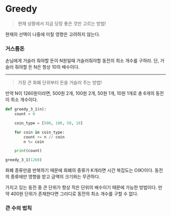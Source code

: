 # Greedy

> 현재 상황에서 지금 당장 좋은 것만 고르는 방법!

현재의 선택이 나중에 미칠 영향은 고려하지 않는다.

### 거스름돈

손님에게 거슬러 줘야할 돈이 N원일때 거슬러줘야할 동전의 최소 개수를 구하라. 단, 거슬러 줘야할 돈 N은 항상 10의 배수이다.

----

> 가장 큰 화폐 단위부터 돈을 거슬러 주는 방법!

만약 N이 1260원이라면, 500원 2개, 100원 2개, 50원 1개, 10원 1개로 총 6개의 동전이 최소 개수이다.

```python
def greedy_3_1(n):
    count = 0

    coin_type = [500, 100, 50, 10]

    for coin in coin_type:
        count += n // coin
        n %= coin

    print(count)

greedy_3_1(1260)
```

화폐 종류만큼 반복하기 때문에 화폐의 종류가 K개라면 시간 복잡도는 O(K)이다. 동전의 종류에만 영향을 받고 금액의 크기와는 무관하다.

가지고 있는 동전 중 큰 단위가 항상 작은 단위의 배수이기 때문에 가능한 방법이다. 만약 400원 단위가 존재한다면 그리디로 동전의 최소 개수를 구할 수 없다.

### 큰 수의 법칙

